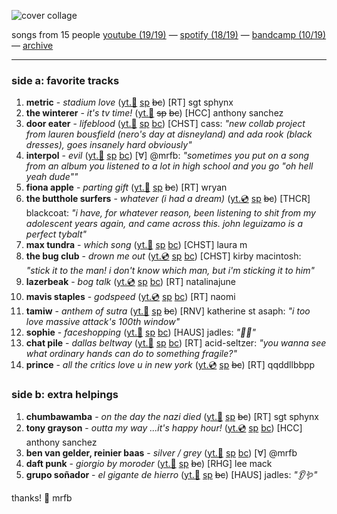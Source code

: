 ![cover collage](./2025-06-27.png)

songs from 15 people
[youtube (19/19)](<https://youtube.com/playlist?list=PLHKkvq2Z_Nhggh8cPiBBhdKOGL40ir3d6>) — [spotify (18/19)](<https://open.spotify.com/playlist/1PXFctfSQSkafOsuFCcBHt>) — [bandcamp (10/19)](<https://www.buymusic.club/list/mrfb-2025-06-27-mf140>) — [archive](https://github.com/mrfb/music-friday/)

---

### side a: favorite tracks
1. **metric** - *stadium love* ([yt.📼](https://youtu.be/6N4a7RX5x7E) [sp](https://open.spotify.com/track/73PtlKAy67oP9EGeK1fZPi) ~~bc~~)
[RT] sgt sphynx
1. **the winterer** - *it's tv time!* ([yt.📼](https://youtu.be/HGHix9juOVs) ~~sp~~ ~~bc~~)
[HCC] anthony sanchez
1. **door eater** - *lifeblood* ([yt.📼](https://youtu.be/t9DpaDrgwgM) [sp](https://open.spotify.com/track/7tejJvxiJadVdS1voeMXmo) [bc](https://dooreater.bandcamp.com/track/lifeblood))
[CHST] cass: *"new collab project from lauren bousfield (nero's day at disneyland) and ada rook (black dresses), goes insanely hard obviously"*
1. **interpol** - *evil* ([yt.📼](https://youtu.be/dkpgz3uQ58U) [sp](https://open.spotify.com/track/4absiGHMelB8eH976ytjBj) [bc](https://interpol.bandcamp.com/track/evil-1))
[∀] @mrfb: *"sometimes you put on a song from an album you listened to a lot in high school and you go "oh hell yeah dude""*
1. **fiona apple** - *parting gift* ([yt.📼](https://youtu.be/NP869swP2po) [sp](https://open.spotify.com/track/58rxpgox81Lb5kw3NO0Sq7) ~~bc~~)
[RT] wryan
1. **the butthole surfers** - *whatever (i had a dream)* ([yt.💿](https://youtu.be/esEcnEOdItk) [sp](https://open.spotify.com/track/7icAbXym74dNFzYj2Ja7Yl) ~~bc~~)
[THCR] blackcoat: *"i have, for whatever reason, been listening to shit from my adolescent years again, and came across this. john leguizamo is a perfect tybalt"*
1. **max tundra** - *which song* ([yt.📼](https://youtu.be/boIOY5HjbFM) [sp](https://open.spotify.com/track/0rSpIyHUIPO7kiBrSjAGm7) [bc](https://maxtundra.bandcamp.com/track/which-song))
[CHST] laura m
1. **the bug club** - *drown me out* ([yt.💿](https://youtu.be/ZVVVvrK4oN0) [sp](https://open.spotify.com/track/7aZ1GjXCxV2PRYEY5xQA7u) [bc](https://thebugclub.bandcamp.com/track/drown-me-out))
[CHST] kirby macintosh: *"stick it to the man! i don't know which man, but i'm sticking it to him"*
1. **lazerbeak** - *bog talk* ([yt.💿](https://youtu.be/VF4OBXBmsj4) [sp](https://open.spotify.com/track/6fAaJU60PqoNlStxcTC0Ai) [bc](https://lazerbeak.bandcamp.com/track/bog-talk))
[RT] natalinajune
1. **mavis staples** - *godspeed* ([yt.💿](https://youtu.be/TXjf9euk4I8) [sp](https://open.spotify.com/track/01n39Mu47mpIcU98RO9PaW) [bc](https://mavisstaples.bandcamp.com/track/godspeed))
[RT] naomi
1. **tamiw** - *anthem of sutra* ([yt.📼](https://youtu.be/DDu3Diu2M7M) [sp](https://open.spotify.com/track/06XdgFcPlStQYZVomXN4ah) ~~bc~~)
[RNV] katherine st asaph: *"i too love massive attack's 100th window"*
1. **sophie** - *faceshopping* ([yt.📼](https://youtu.be/es9-P1SOeHU) [sp](https://open.spotify.com/track/59PYsHSyznHHH9gujZvO5Y) [bc](https://futureclassic.bandcamp.com/track/faceshopping))
[HAUS] jadles: *"🏳️‍⚧️"*
1. **chat pile** - *dallas beltway* ([yt.📼](https://youtu.be/W1zvQmPGa8Q) [sp](https://open.spotify.com/track/2t0ReKFddrNiLfkqluPu4m) [bc](https://chatpile.bandcamp.com/track/dallas-beltway))
[RT] acid-seltzer: *"you wanna see what ordinary hands can do to something fragile?"*
1. **prince** - *all the critics love u in new york* ([yt.💿](https://youtu.be/dZ5msDv_X4o) [sp](https://open.spotify.com/track/4DS9ptm14TaKZ5san3PZOr) ~~bc~~)
[RT] qqddllbbpp

### side b: extra helpings
1. **chumbawamba** - *on the day the nazi died* ([yt.🤩](https://youtu.be/2CUQu5K8lp8) [sp](https://open.spotify.com/track/3OlXDh31sBuXhMzR06WC92) ~~bc~~)
[RT] sgt sphynx
1. **tony grayson** - *outta my way ...it's happy hour!* ([yt.💿](https://youtu.be/I-cwVZjB-N0) [sp](https://open.spotify.com/track/6fhjq7y0HQeSkBF3cUe26x) [bc](https://summitsphere.bandcamp.com/track/outta-my-way-its-happy-hour))
[HCC] anthony sanchez
1. **ben van gelder, reinier baas** - *silver / grey* ([yt.👢](https://youtu.be/rO0WqbpiEOs) [sp](https://open.spotify.com/track/4HXSqCHezzG3ETezYVP7T6) [bc](https://benvangelder.bandcamp.com/track/silver-grey))
[∀] @mrfb
1. **daft punk** - *giorgio by moroder* ([yt.📼](https://youtu.be/zhl-Cs1-sG4) [sp](https://open.spotify.com/track/0oks4FnzhNp5QPTZtoet7c) ~~bc~~)
[RHG] lee mack
1. **grupo soñador** - *el gigante de hierro* ([yt.🤩](https://youtu.be/auGXEG9MCyw) [sp](https://open.spotify.com/track/4HswuCNDyzUiRFfb8DH5Ub) ~~bc~~)
[HAUS] jadles: *"👂🪱"*

thanks! 💖 mrfb